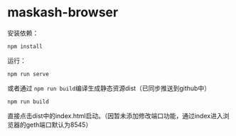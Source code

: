 # maskash-browser
安装依赖：

```node
npm install
```

运行：

```
npm run serve
```

或者通过 `npm run build`编译生成静态资源dist（已同步推送到github中）

```
npm run build
```

直接点击dist中的index.html启动。（因暂未添加修改端口功能，通过index进入浏览器的geth端口默认为8545）


